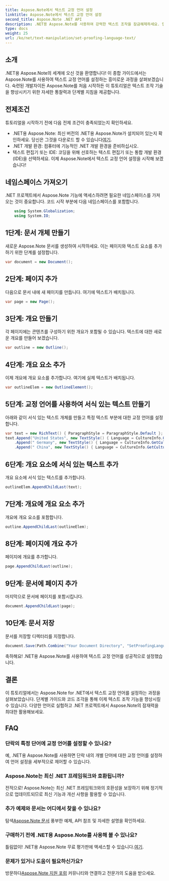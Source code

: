 ```yaml
---
title: Aspose.Note에서 텍스트 교정 언어 설정
linktitle: Aspose.Note에서 텍스트 교정 언어 설정
second_title: Aspose.Note .NET API
description: .NET용 Aspose.Note를 사용하여 강력한 텍스트 조작을 잠금해제하세요. 단계별 지침을 통해 교정 언어를 손쉽게 설정하세요. 지금 .NET 프로젝트를 강화하세요!
type: docs
weight: 25
url: /ko/net/text-manipulation/set-proofing-language-text/
---
```

## 소개
.NET용 Aspose.Note의 세계에 오신 것을 환영합니다! 이 종합 가이드에서는 Aspose.Note를 사용하여 텍스트 교정 언어를 설정하는 흥미로운 과정을 살펴보겠습니다. 숙련된 개발자이든 Aspose.Note를 처음 시작하든 이 튜토리얼은 텍스트 조작 기술을 향상시키기 위한 자세한 통찰력과 단계별 지침을 제공합니다.
## 전제조건
튜토리얼을 시작하기 전에 다음 전제 조건이 충족되었는지 확인하세요.
- .NET용 Aspose.Note: 최신 버전의 .NET용 Aspose.Note가 설치되어 있는지 확인하세요. 당신은 그것을 다운로드 할 수 있습니다[여기](https://releases.aspose.com/note/net/).
- .NET 개발 환경: 컴퓨터에 기능적인 .NET 개발 환경을 준비하십시오.
- 텍스트 편집기 또는 IDE: 코딩을 위해 선호하는 텍스트 편집기 또는 통합 개발 환경(IDE)을 선택하세요.
이제 Aspose.Note에서 텍스트 교정 언어 설정을 시작해 보겠습니다!
## 네임스페이스 가져오기
.NET 프로젝트에서 Aspose.Note 기능에 액세스하려면 필요한 네임스페이스를 가져오는 것이 중요합니다. 코드 시작 부분에 다음 네임스페이스를 포함합니다.
```csharp
    using System.Globalization;
    using System.IO;
```
## 1단계: 문서 개체 만들기
새로운 Aspose.Note 문서를 생성하여 시작하세요. 이는 페이지와 텍스트 요소를 추가하기 위한 단계를 설정합니다.
```csharp
var document = new Document();
```
## 2단계: 페이지 추가
다음으로 문서 내에 새 페이지를 만듭니다. 여기에 텍스트가 배치됩니다.
```csharp
var page = new Page();
```
## 3단계: 개요 만들기
각 페이지에는 콘텐츠를 구성하기 위한 개요가 포함될 수 있습니다. 텍스트에 대한 새로운 개요를 만들어 보겠습니다.
```csharp
var outline = new Outline();
```
## 4단계: 개요 요소 추가
이제 개요에 개요 요소를 추가합니다. 여기에 실제 텍스트가 배치됩니다.
```csharp
var outlineElem = new OutlineElement();
```
## 5단계: 교정 언어를 사용하여 서식 있는 텍스트 만들기
아래와 같이 서식 있는 텍스트 개체를 만들고 특정 텍스트 부분에 대한 교정 언어를 설정합니다.
```csharp
var text = new RichText() { ParagraphStyle = ParagraphStyle.Default };
text.Append("United States", new TextStyle() { Language = CultureInfo.GetCultureInfo("en-US") })
    .Append(" Germany", new TextStyle() { Language = CultureInfo.GetCultureInfo("de-DE") })
    .Append(" China", new TextStyle() { Language = CultureInfo.GetCultureInfo("zh-CN") });
```
## 6단계: 개요 요소에 서식 있는 텍스트 추가
개요 요소에 서식 있는 텍스트를 추가합니다.
```csharp
outlineElem.AppendChildLast(text);
```
## 7단계: 개요에 개요 요소 추가
개요에 개요 요소를 포함합니다.
```csharp
outline.AppendChildLast(outlineElem);
```
## 8단계: 페이지에 개요 추가
페이지에 개요를 추가합니다.
```csharp
page.AppendChildLast(outline);
```
## 9단계: 문서에 페이지 추가
마지막으로 문서에 페이지를 포함시킵니다.
```csharp
document.AppendChildLast(page);
```
## 10단계: 문서 저장
문서를 저장할 디렉터리를 지정합니다.
```csharp
document.Save(Path.Combine("Your Document Directory", "SetProofingLanguageForText.one"));
```
축하해요! .NET용 Aspose.Note를 사용하여 텍스트 교정 언어를 성공적으로 설정했습니다.
## 결론
이 튜토리얼에서는 Aspose.Note for .NET에서 텍스트 교정 언어를 설정하는 과정을 살펴보았습니다. 단계별 가이드와 코드 조각을 통해 이제 텍스트 조작 기능을 향상시킬 수 있습니다. 다양한 언어로 실험하고 .NET 프로젝트에서 Aspose.Note의 잠재력을 최대한 활용해보세요.

## FAQ
### 단락의 특정 단어에 교정 언어를 설정할 수 있나요?
예, .NET용 Aspose.Note를 사용하면 단락 내의 개별 단어에 대한 교정 언어를 설정하여 언어 설정을 세부적으로 제어할 수 있습니다.
### Aspose.Note는 최신 .NET 프레임워크와 호환됩니까?
전적으로! Aspose.Note는 최신 .NET 프레임워크와의 호환성을 보장하기 위해 정기적으로 업데이트되므로 최신 기능과 개선 사항을 활용할 수 있습니다.
### 추가 예제와 문서는 어디에서 찾을 수 있나요?
 탐색[Aspose.Note 문서](https://reference.aspose.com/note/net/) 풍부한 예제, API 참조 및 자세한 설명을 확인하세요.
### 구매하기 전에 .NET용 Aspose.Note를 사용해 볼 수 있나요?
 틀림없이! .NET용 Aspose.Note 무료 평가판에 액세스할 수 있습니다.[여기](https://releases.aspose.com/).
### 문제가 있거나 도움이 필요하신가요?
 방문하다[Aspose.Note 지원 포럼](https://forum.aspose.com/c/note/28) 커뮤니티와 연결하고 전문가의 도움을 받으세요.